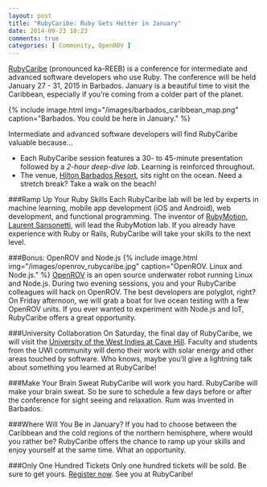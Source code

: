 ```yaml
---
layout: post
title: "RubyCaribe: Ruby Gets Hotter in January"
date: 2014-09-23 18:23
comments: true
categories: [ Community, OpenROV ]
---
```

[RubyCaribe](http://rubycaribe.com) (pronounced ka-REEB) is a conference for intermediate and advanced software developers who use Ruby. The conference will be held January 27 - 31, 2015 in Barbados. January is a beautiful time to visit the Caribbean, especially if you’re coming from a colder part of the planet.

{% include image.html img="/images/barbados_caribbean_map.png" caption="Barbados. You could be here in January." %}

Intermediate and advanced software developers will find RubyCaribe valuable because...

* Each RubyCaribe session features a 30- to 45-minute presentation followed by a *2-hour deep-dive lab*. Learning is reinforced throughout.
* The venue, [Hilton Barbados Resort](http://www.hiltonbarbadosresort.com/), sits right on the ocean. Need a stretch break? Take a walk on the beach!

<!--more-->

###Ramp Up Your Ruby Skills
Each RubyCaribe lab will be led by experts in machine learning, mobile app development (iOS and Android), web development, and functional programming. The inventor of [RubyMotion](http://rubymotion.com), [Laurent Sansonetti](https://twitter.com/lrz), will lead the RubyMotion lab. If you already have experience with Ruby or Rails, RubyCaribe will take your skills to the next level.

###Bonus: OpenROV and Node.js
{% include image.html img="/images/openrov_rubycaribe.jpg" caption="OpenROV. Linux and Node.js." %}
[OpenROV](/blog/2014/06/16/citizen-science-with-openrov/) is an open source underwater robot running Linux and Node.js. During two evening sessions, you and your RubyCaribe colleagues will hack on OpenROV. The best developers are polyglot, right? On Friday afternoon, we will grab a boat for live ocean testing with a few OpenROV units. If you ever wanted to experiment with Node.js and IoT, RubyCaribe offers a great opportunity.

###University Collaboration
On Saturday, the final day of RubyCaribe, we will visit the [University of the West Indies at Cave Hill](http://www.cavehill.uwi.edu/). Faculty and students from the UWI community will demo their work with solar energy and other areas touched by software. Who knows, maybe you’ll give a lightning talk about something you learned at RubyCaribe!

###Make Your Brain Sweat
RubyCaribe will work you hard. RubyCaribe will make your brain sweat. So be sure to schedule a few days before or after the conference for sight seeing and relaxation. Rum was invented in Barbados.

###Where Will You Be in January?
If you had to choose between the Caribbean and the cold regions of the northern hemisphere, where would you rather be? RubyCaribe offers the chance to ramp up your skills and enjoy yourself at the same time. What an opportunity.

###Only One Hundred Tickets
Only one hundred tickets will be sold. Be sure to get yours. [Register now](http://www.eventbrite.com/e/rubycaribe-2015-registration-10051344843). See you at RubyCaribe!
